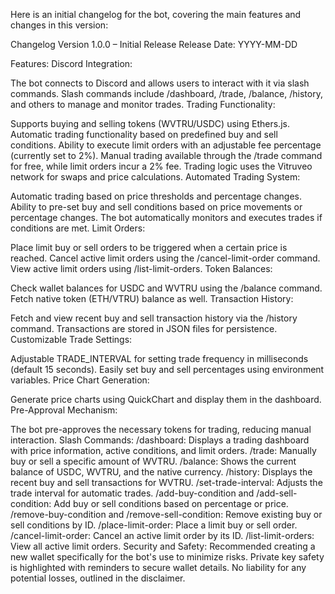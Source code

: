 
Here is an initial changelog for the bot, covering the main features and changes in this version:

Changelog
Version 1.0.0 – Initial Release
Release Date: YYYY-MM-DD

Features:
Discord Integration:

The bot connects to Discord and allows users to interact with it via slash commands.
Slash commands include /dashboard, /trade, /balance, /history, and others to manage and monitor trades.
Trading Functionality:

Supports buying and selling tokens (WVTRU/USDC) using Ethers.js.
Automatic trading functionality based on predefined buy and sell conditions.
Ability to execute limit orders with an adjustable fee percentage (currently set to 2%).
Manual trading available through the /trade command for free, while limit orders incur a 2% fee.
Trading logic uses the Vitruveo network for swaps and price calculations.
Automated Trading System:

Automatic trading based on price thresholds and percentage changes.
Ability to pre-set buy and sell conditions based on price movements or percentage changes.
The bot automatically monitors and executes trades if conditions are met.
Limit Orders:

Place limit buy or sell orders to be triggered when a certain price is reached.
Cancel active limit orders using the /cancel-limit-order command.
View active limit orders using /list-limit-orders.
Token Balances:

Check wallet balances for USDC and WVTRU using the /balance command.
Fetch native token (ETH/VTRU) balance as well.
Transaction History:

Fetch and view recent buy and sell transaction history via the /history command.
Transactions are stored in JSON files for persistence.
Customizable Trade Settings:

Adjustable TRADE_INTERVAL for setting trade frequency in milliseconds (default 15 seconds).
Easily set buy and sell percentages using environment variables.
Price Chart Generation:

Generate price charts using QuickChart and display them in the dashboard.
Pre-Approval Mechanism:

The bot pre-approves the necessary tokens for trading, reducing manual interaction.
Slash Commands:
/dashboard: Displays a trading dashboard with price information, active conditions, and limit orders.
/trade: Manually buy or sell a specific amount of WVTRU.
/balance: Shows the current balance of USDC, WVTRU, and the native currency.
/history: Displays the recent buy and sell transactions for WVTRU.
/set-trade-interval: Adjusts the trade interval for automatic trades.
/add-buy-condition and /add-sell-condition: Add buy or sell conditions based on percentage or price.
/remove-buy-condition and /remove-sell-condition: Remove existing buy or sell conditions by ID.
/place-limit-order: Place a limit buy or sell order.
/cancel-limit-order: Cancel an active limit order by its ID.
/list-limit-orders: View all active limit orders.
Security and Safety:
Recommended creating a new wallet specifically for the bot's use to minimize risks.
Private key safety is highlighted with reminders to secure wallet details.
No liability for any potential losses, outlined in the disclaimer.
